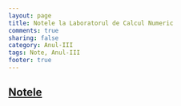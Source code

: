 ```yaml
---
layout: page
title: Notele la Laboratorul de Calcul Numeric 
comments: true
sharing: false
category: Anul-III
tags: Note, Anul-III
footer: true
---
```


[ Notele ]({filename}/pdf/Numerica-2017-final.pdf)
-------------------------------------------------------------------
